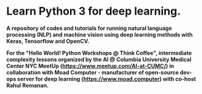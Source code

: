 # Learn Python 3 for deep learning.

**A repository of codes and tutorials for running natural language processing (NLP) and machine vision using deep learning methods with Keras, Tensorflow and OpenCV.**

**For the "Hello World! Python Workshops @ Think Coffee", intermediate complexity lessons organized by the AI @ Columbia University Medical Center NYC MeetUp (https://www.meetup.com/AI-at-CUMC/) in collaboration with Moad Computer - manufacturer of open-source dev-ops server for deep learning (https://www.moad.computer) with co-host Rahul Remanan.**
